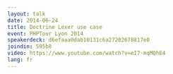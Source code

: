 ```yaml
---
layout: talk
date: 2014-06-24
title: Doctrine Lexer use case
event: PHPTour Lyon 2014
speakerdeck: d6efaaa0dab10131c6a27202678817e0
joindin: 595b8
video: https://www.youtube.com/watch?v=eI7-mqMQhE4
lang: fr
---
```

